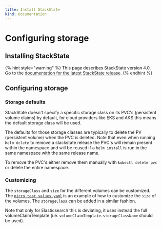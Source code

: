 ```yaml
---
title: Install StackState
kind: Documentation
---
```


# Configuring storage

## Installing StackState

{% hint style="warning" %}
This page describes StackState version 4.0.  
Go to the [documentation for the latest StackState release](https://docs.stackstate.com/).
{% endhint %}

## Configuring storage

### Storage defaults

StackState doesn't specify a specific storage class on its PVC's \(persistent volume claims\) by default, for cloud providers like EKS and AKS this means the default storage class will be used.

The defaults for those storage classes are typically to delete the PV \(persistent volume\) when the PVC is deleted. Note that even when running `helm delete` to remove a stackstate release the PVC's will remain present within the namespace and will be reused if a `helm install` is run in the same namespace with the same release name.

To remove the PVC's either remove them manually with `kubectl delete pvc` or delete the entire namespace.

### Customizing

The `storageClass` and `size` for the different volumes can be customized. The [`micro_test_values.yaml`](https://github.com/StackVista/helm-charts/blob/master/stable/stackstate/installation/examples/micro_test_values.yaml.yaml) is an example of how to customize the `size` of the volumes. The `storageClass` can be added in a similar fashion.

Note that only for Elasticsearch this is deviating, it uses instead the full volumeClaimTemplate \(i.e. `volumeClaimTemplate.storageClassName` should be used\).


